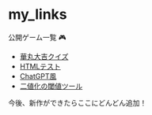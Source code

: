 # my_links
公開ゲーム一覧 🎮

- [華丸大吉クイズ](https://akaisotaro.github.io/hanamaru-daikichi-quiz/)
- [HTMLテスト](https://akaisotaro.github.io/sample/)
- [ChatGPT風](https://akaisotaro.github.io/my_chatgpt/)
- [二値化の閾値ツール](https://akaisotaro.github.io/binarize-slider/)

今後、新作ができたらここにどんどん追加！
